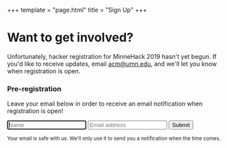 +++
template = "page.html"
title = "Sign Up"
+++

# Want to get involved?

Unfortunately, hacker registration for MinneHack 2019 hasn't yet begun. If you'd like to receive updates, email [acm@umn.edu](mailto:acm@umn.edu), and we'll let you know when registration is open.

### Pre-registration

Leave your email below in order to receive an email notification when registration is open!

<form action="/api/regnotif/signup" method="POST" class="signupform">
	<input type="text" name="name" placeholder="Name" autofocus />
	<input type="email" name="addr" placeholder="Email address" />
	<input type="submit" />
</form>
<small>Your email is safe with us. We'll only use it to send you a notification when the time comes.</small>
